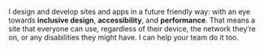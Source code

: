 I design and develop sites and apps in a future friendly way: with an eye towards **inclusive design**, **accessibility**, and **performance**. That means a site that everyone can use, regardless of their device, the network they’re on, or any disabilities they might have. I can help your team do it too.
